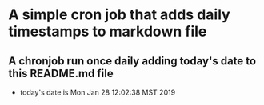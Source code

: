 A simple cron job that adds daily timestamps to markdown file
============================================================
## A chronjob run once daily adding today's date to this README.md file
* today's date is Mon Jan 28 12:02:38 MST 2019
